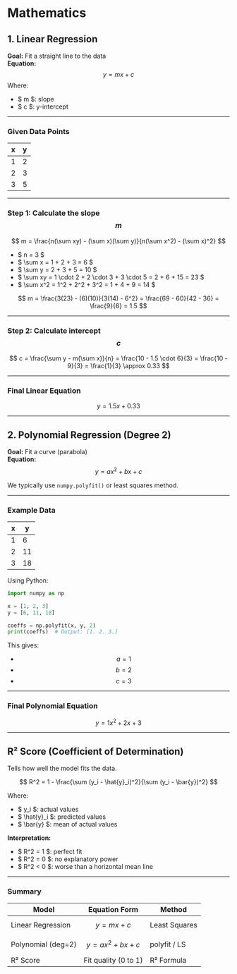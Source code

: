 # Mathematics

## 1. Linear Regression

**Goal:** Fit a straight line to the data  
**Equation:**  
$$
y = mx + c
$$
Where:

- $ m $: slope
- $ c $: y-intercept

---

### Given Data Points

| x | y |
|---|---|
| 1 | 2 |
| 2 | 3 |
| 3 | 5 |

---

### Step 1: Calculate the slope $$ m $$

$$
m = \frac{n(\sum xy) - (\sum x)(\sum y)}{n(\sum x^2) - (\sum x)^2}
$$

- $ n = 3 $  
- $ \sum x = 1 + 2 + 3 = 6 $  
- $ \sum y = 2 + 3 + 5 = 10 $  
- $ \sum xy = 1 \cdot 2 + 2 \cdot 3 + 3 \cdot 5 = 2 + 6 + 15 = 23 $  
- $ \sum x^2 = 1^2 + 2^2 + 3^2 = 1 + 4 + 9 = 14 $

$$
m = \frac{3(23) - (6)(10)}{3(14) - 6^2} = \frac{69 - 60}{42 - 36} = \frac{9}{6} = 1.5
$$

---

### Step 2: Calculate intercept $$ c $$

$$
c = \frac{\sum y - m(\sum x)}{n} = \frac{10 - 1.5 \cdot 6}{3} = \frac{10 - 9}{3} = \frac{1}{3} \approx 0.33
$$

---

### Final Linear Equation

$$
y = 1.5x + 0.33
$$

---

## 2. Polynomial Regression (Degree 2)

**Goal:** Fit a curve (parabola)  
**Equation:**  
$$
y = ax^2 + bx + c
$$

We typically use `numpy.polyfit()` or least squares method.

---

### Example Data

| x | y |
|---|---|
| 1 | 6 |
| 2 | 11 |
| 3 | 18 |

Using Python:

```python
import numpy as np

x = [1, 2, 3]
y = [6, 11, 18]

coeffs = np.polyfit(x, y, 2)
print(coeffs)  # Output: [1. 2. 3.]
```

This gives:

- $$ a = 1 $$  
- $$ b = 2 $$  
- $$ c = 3 $$

---

### Final Polynomial Equation

$$
y = 1x^2 + 2x + 3
$$

---

## R² Score (Coefficient of Determination)

Tells how well the model fits the data.

$$
R^2 = 1 - \frac{\sum (y_i - \hat{y}_i)^2}{\sum (y_i - \bar{y})^2}
$$

Where:

- $ y_i $: actual values  
- $ \hat{y}_i $: predicted values  
- $ \bar{y} $: mean of actual values  

**Interpretation:**

- $ R^2 = 1 $: perfect fit  
- $ R^2 = 0 $: no explanatory power  
- $ R^2 < 0 $: worse than a horizontal mean line

---

### Summary

| Model               | Equation Form            | Method         |
|--------------------|--------------------------|----------------|
| Linear Regression  | $$ y = mx + c $$         | Least Squares  |
| Polynomial (deg=2) | $$ y = ax^2 + bx + c $$  | polyfit / LS   |
| R² Score           | Fit quality (0 to 1)     | R² Formula     |
